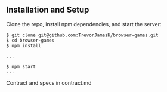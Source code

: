 ## Installation and Setup

Clone the repo, install npm dependencies, and start the server:

```shell-session
$ git clone git@github.com:TrevorJamesH/browser-games.git
$ cd browser-games
$ npm install

...

$ npm start
...
```
Contract and specs in contract.md
